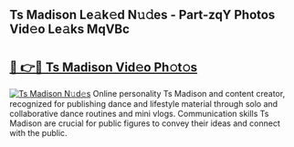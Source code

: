 ## Ts Madison Le𝚊k𝚎d N𝚞𝚍es - Part-zqY Photos Vid𝚎o Le𝚊ks MqVBc

# <h2><a href="http://fbc25y.evod.top/?m=Ts+Madison">🔗 👉🔴 Ts Madison Vid𝚎o Ph𝚘t𝚘s</a></h2>

[![Ts Madison N𝚞d𝚎s](https://i.imgur.com/8V9OHl7.gif)](http://fbc25y.evod.top/?m=Ts+Madison)
Online personality Ts Madison and content creator, recognized for publishing dance and lifestyle material through solo and collaborative dance routines and mini vlogs. Communication skills Ts Madison are crucial for public figures to convey their ideas and connect with the public. 
